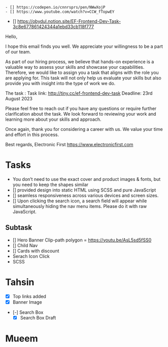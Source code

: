     - [] https://codepen.io/cnnrsprs/pen/NWwXojP
    - [] https://www.youtube.com/watch?v=CCW_fTopwEY
- [] https://obydul.notion.site/EF-Frontend-Dev-Task-3c8e677861424344a1ebd33cb118f777


Hello,

I hope this email finds you well. We appreciate your willingness to be a part of our team.

As part of our hiring process, we believe that hands-on experience is a valuable way to assess your skills and showcase your capabilities. Therefore, we would like to assign you a task that aligns with the role you are applying for. This task will not only help us evaluate your skills but also provide you with insight into the type of work we do.

The task :
Task link: http://tiny.cc/ef-frontend-dev-task
Deadline: 23rd August 2023

Please feel free to reach out if you have any questions or require further clarification about the task. We look forward to reviewing your work and learning more about your skills and approach.

Once again, thank you for considering a career with us. We value your time and effort in this process.

Best regards,
Electronic First
https://www.electronicfirst.com




# Tasks
- You don’t need to use the exact cover and product images & fonts, but you need to keep the shapes similar
- []  provided design into static HTML using SCSS and pure JavaScript
- [] seamless responsiveness across various devices and screen sizes.
- [] Upon clicking the search icon, a search field will appear while simultaneously hiding the nav menu items. Please do it with raw JavaScript.


## Subtask
- [] Hero Banner Clip-path polygon = https://youtu.be/AsL5sd5fSS0
- [] Child Nav 
- [] Cards with discount 
- Serach Icon Click
- SCSS

# Tahsin

- [x]  Top links added
- [x] Banner Image
- [-] Search Box
    - [x] Search Box Draft
# Mueem


